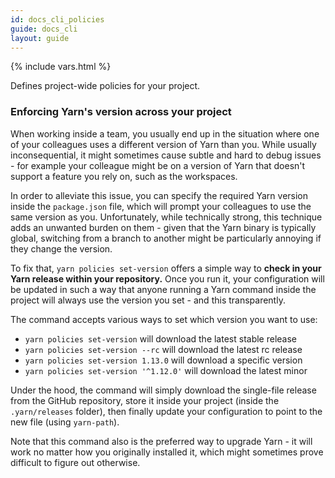 ```yaml
---
id: docs_cli_policies
guide: docs_cli
layout: guide
---
```


{% include vars.html %}

<p class="lead">Defines project-wide policies for your project.</p>

### Enforcing Yarn's version across your project <a class="toc" id="toc-policies-set-version" href="#toc-policies-set-version"></a>

When working inside a team, you usually end up in the situation where one of your
colleagues uses a different version of Yarn than you. While usually inconsequential,
it might sometimes cause subtle and hard to debug issues - for example your colleague
might be on a version of Yarn that doesn't support a feature you rely on, such as
the workspaces.

In order to alleviate this issue, you can specify the required Yarn version inside
the `package.json` file, which will prompt your colleagues to use the same version as
you. Unfortunately, while technically strong, this technique adds an unwanted burden
on them - given that the Yarn binary is typically global, switching from a branch to
another might be particularly annoying if they change the version.

To fix that, `yarn policies set-version` offers a simple way to **check in your Yarn
release within your repository.** Once you run it, your configuration will be updated
in such a way that anyone running a Yarn command inside the project will always use
the version you set - and this transparently.

The command accepts various ways to set which version you want to use:

  - `yarn policies set-version` will download the latest stable release
  - `yarn policies set-version --rc` will download the latest rc release
  - `yarn policies set-version 1.13.0` will download a specific version
  - `yarn policies set-version '^1.12.0'` will download the latest minor

Under the hood, the command will simply download the single-file release from the
GitHub repository, store it inside your project (inside the `.yarn/releases` folder),
then finally update your configuration to point to the new file (using `yarn-path`).

Note that this command also is the preferred way to upgrade Yarn - it will work no
matter how you originally installed it, which might sometimes prove difficult to
figure out otherwise.
